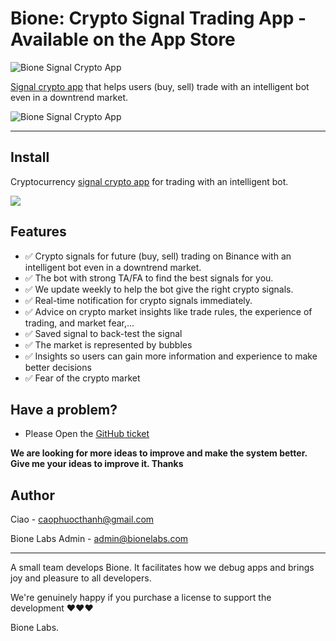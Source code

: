 # Bione: Crypto Signal Trading App - Available on the App Store

![Bione Signal Crypto App](https://pbs.twimg.com/profile_banners/1711388222365069312/1725697490/1500x500)

<a href="https://apps.apple.com/us/app/bione-signal-buy-btc-crypto/id6443679288">Signal crypto app</a> that helps users (buy, sell) trade with an intelligent bot even in a downtrend market.

![Bione Signal Crypto App](https://img1.wsimg.com/isteam/ip/5c44168a-9e4c-47aa-abeb-f00614993042/IMG_2686.PNG/:/rs=w:1280)


---

## Install
Cryptocurrency <a href="https://apps.apple.com/us/app/bione-signal-buy-btc-crypto/id6443679288">signal crypto app</a> for trading with an intelligent bot.

<a href="https://apps.apple.com/us/app/bione-signal-buy-btc-crypto/id6443679288"><img src="https://upload.wikimedia.org/wikipedia/commons/thumb/0/0f/Available_on_the_App_Store_%28black%29_SVG.svg/640px-Available_on_the_App_Store_%28black%29_SVG.svg.png"></a>

## Features
* ✅ Crypto signals for future (buy, sell) trading on Binance with an intelligent bot even in a downtrend market.
* ✅ The bot with strong TA/FA to find the best signals for you.
* ✅ We update weekly to help the bot give the right crypto signals.
* ✅ Real-time notification for crypto signals immediately.
* ✅ Advice on crypto market insights like trade rules, the experience of trading, and market fear,...
* ✅ Saved signal to back-test the signal
* ✅ The market is represented by bubbles
* ✅ Insights so users can gain more information and experience to make better decisions
* ✅ Fear of the crypto market

## Have a problem?

- Please Open the <a href="https://github.com/bionelabs/bionesignal/issues/new/choose">GitHub ticket</a>

<b>We are looking for more ideas to improve and make the system better. Give me your ideas to improve it. Thanks</b>

## Author

Ciao - caophuocthanh@gmail.com

Bione Labs Admin - admin@bionelabs.com

---

A small team develops Bione. It facilitates how we debug apps and brings joy and pleasure to all developers.

We're genuinely happy if you purchase a license to support the development ❤️❤️❤️

Bione Labs.

